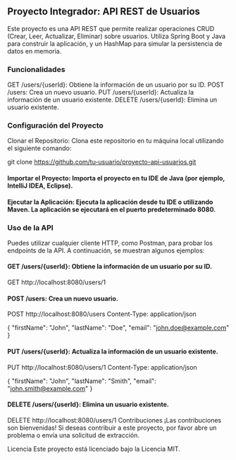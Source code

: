 ## Proyecto Integrador: API REST de Usuarios
Este proyecto es una API REST que permite realizar operaciones CRUD (Crear, Leer, Actualizar, Eliminar) sobre usuarios. Utiliza Spring Boot y Java para construir la aplicación, y un HashMap para simular la persistencia de datos en memoria.

### Funcionalidades
GET /users/{userId}: Obtiene la información de un usuario por su ID.
POST /users: Crea un nuevo usuario.
PUT /users/{userId}: Actualiza la información de un usuario existente.
DELETE /users/{userId}: Elimina un usuario existente.
### Configuración del Proyecto
Clonar el Repositorio: Clona este repositorio en tu máquina local utilizando el siguiente comando:

git clone https://github.com/tu-usuario/proyecto-api-usuarios.git
#### Importar el Proyecto: Importa el proyecto en tu IDE de Java (por ejemplo, IntelliJ IDEA, Eclipse).

#### Ejecutar la Aplicación: Ejecuta la aplicación desde tu IDE o utilizando Maven. La aplicación se ejecutará en el puerto predeterminado 8080.

### Uso de la API
Puedes utilizar cualquier cliente HTTP, como Postman, para probar los endpoints de la API. A continuación, se muestran algunos ejemplos:

#### GET /users/{userId}: Obtiene la información de un usuario por su ID.

GET http://localhost:8080/users/1
#### POST /users: Crea un nuevo usuario.

POST http://localhost:8080/users
Content-Type: application/json

{
"firstName": "John",
"lastName": "Doe",
"email": "john.doe@example.com"
}
#### PUT /users/{userId}: Actualiza la información de un usuario existente.

PUT http://localhost:8080/users/1
Content-Type: application/json

{
"firstName": "John",
"lastName": "Smith",
"email": "john.smith@example.com"
}
#### DELETE /users/{userId}: Elimina un usuario existente.

DELETE http://localhost:8080/users/1
Contribuciones
¡Las contribuciones son bienvenidas! Si deseas contribuir a este proyecto, por favor abre un problema o envía una solicitud de extracción.

Licencia
Este proyecto está licenciado bajo la Licencia MIT.